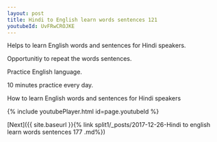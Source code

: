 ```yaml
---
layout: post
title: Hindi to English learn words sentences 121 
youtubeId: UvFRwCROJKE
---
```

 
 
Helps to learn English words and sentences for Hindi speakers.

Opportunitiy to repeat the words sentences. 

Practice English language. 
 
10 minutes practice every day. 
 
How to learn English words and sentences for Hindi speakers 
 
{% include youtubePlayer.html id=page.youtubeId %}
 
 
[Next]({{ site.baseurl }}{% link  split1/_posts/2017-12-26-Hindi to english learn words sentences 177 .md%})
 
